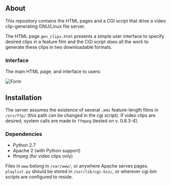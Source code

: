 ## About

This repository contains the HTML pages and a CGI script that drive a
video clip-generating GNU/Linux file server.

The HTML page `gen_clips.html` presents a simple user interface to 
specify desired clips in a feature film and the CGI script does all the
work to generate these clips in two downloadable formats.

### Interface

The main HTML page, and interface to users:

![Form](https://raw.github.com/DavidCain/film_server/master/interface.png)

## Installation

The server assumes the existence of several `.m4v` feature-length films
in `/srv/ftp/` (this path can be changed in the cgi script). If video
clips are desired, system calls are made to `ffmpeg` (tested on v.
0.8.3-4).

### Dependencies
- Python 2.7
- Apache 2 (with Python support)
- ffmpeg (for video clips only)

Files in `www` belong in `/var/www/`, or anywhere Apache serves pages.
`playlist.py` should be stored in `/usr/lib/cgi-bin/`, or wherever
cgi-bin scripts are configured to reside.
